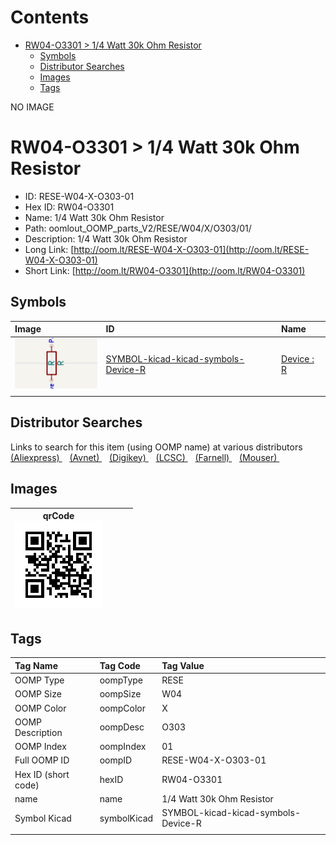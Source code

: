 



Contents
========

* [RW04-O3301 > 1/4 Watt 30k Ohm Resistor](#rw04-o3301--14-watt-30k-ohm-resistor)
	* [Symbols](#symbols)
	* [Distributor Searches](#distributor-searches)
	* [Images](#images)
	* [Tags](#tags)
  
NO IMAGE  
# RW04-O3301 > 1/4 Watt 30k Ohm Resistor

- ID: RESE-W04-X-O303-01
- Hex ID: RW04-O3301
- Name: 1/4 Watt 30k Ohm Resistor
- Path: oomlout_OOMP_parts_V2/RESE/W04/X/O303/01/
- Description: 1/4 Watt 30k Ohm Resistor
- Long Link: [http://oom.lt/RESE-W04-X-O303-01](http://oom.lt/RESE-W04-X-O303-01)
- Short Link: [http://oom.lt/RW04-O3301](http://oom.lt/RW04-O3301)

## Symbols
  

|Image|ID|Name|
| :--- | :--- | :--- |
|[![](https://raw.githubusercontent.com/oomlout/oomlout_OOMP_eda_V2/main/SYMBOL/kicad/kicad-symbols/Device/R/image_140.png)](https://github.com/oomlout/oomlout_OOMP_eda_V2/tree/main/SYMBOL/kicad/kicad-symbols/Device/R/)|[SYMBOL-kicad-kicad-symbols-Device-R](https://github.com/oomlout/oomlout_OOMP_eda_V2/tree/main/SYMBOL/kicad/kicad-symbols/Device/R/)|[Device : R](https://github.com/oomlout/oomlout_OOMP_eda_V2/tree/main/SYMBOL/kicad/kicad-symbols/Device/R/)|
||||

## Distributor Searches
  
Links to search for this item (using OOMP name) at various distributors  
[(Aliexpress) ](https://www.aliexpress.com/wholesale?SearchText=11171/4+Watt+30k+Ohm+Resistor)&nbsp;&nbsp;&nbsp;[(Avnet) ](https://www.avnet.com/shop/us/search/1/4+Watt+30k+Ohm+Resistor)&nbsp;&nbsp;&nbsp;[(Digikey) ](https://www.digikey.co.uk/en/products/result?s=1/4+Watt+30k+Ohm+Resistor)&nbsp;&nbsp;&nbsp;[(LCSC) ](https://www.lcsc.com/search?q=1/4+Watt+30k+Ohm+Resistor)&nbsp;&nbsp;&nbsp;[(Farnell) ](https://uk.farnell.com/search?st=1/4+Watt+30k+Ohm+Resistor)&nbsp;&nbsp;&nbsp;[(Mouser) ](https://www.mouser.com/c/?q=1/4+Watt+30k+Ohm+Resistor)&nbsp;&nbsp;&nbsp;
## Images
  

|qrCode<br>[![](https://raw.githubusercontent.com/oomlout/oomlout_OOMP_parts_V2/main/RESE/W04/X/O303/01/qrCode_140.png)](https://github.com/oomlout/oomlout_OOMP_parts_V2/tree/main/RESE/W04/X/O303/01/qrCode.png)||||
| :---: | :---: | :---: | :---: |

## Tags
  

|Tag Name|Tag Code|Tag Value|
| :--- | :--- | :--- |
|OOMP Type|oompType|RESE|
|OOMP Size|oompSize|W04|
|OOMP Color|oompColor|X|
|OOMP Description|oompDesc|O303|
|OOMP Index|oompIndex|01|
|Full OOMP ID|oompID|RESE-W04-X-O303-01|
|Hex ID (short code)|hexID|RW04-O3301|
|name|name|1/4 Watt 30k Ohm Resistor|
|Symbol Kicad|symbolKicad|SYMBOL-kicad-kicad-symbols-Device-R|
||||

